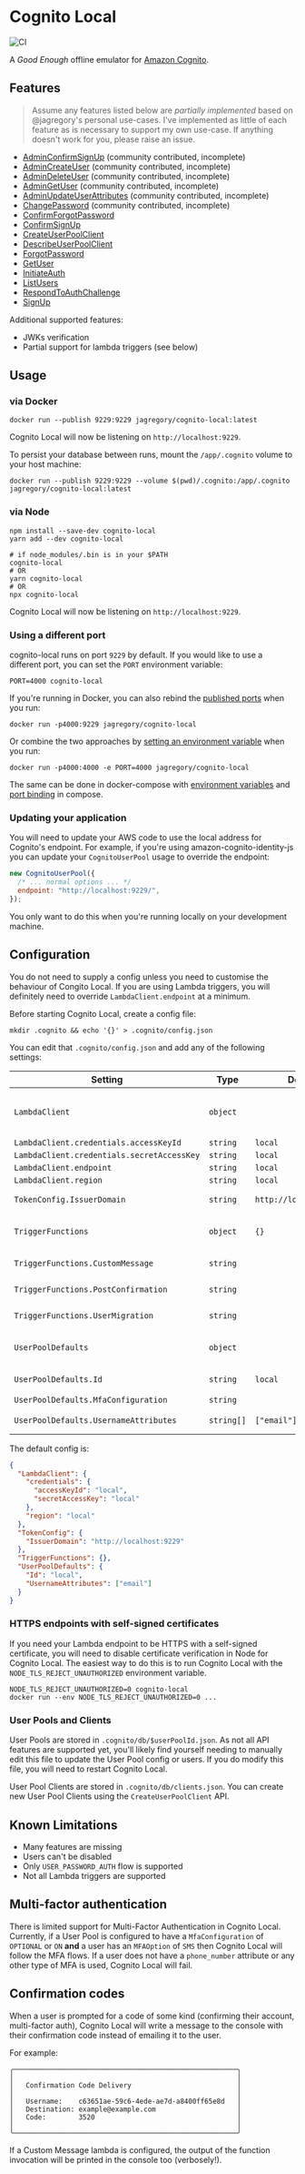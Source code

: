 # Cognito Local

![CI](https://github.com/jagregory/cognito-local/workflows/CI/badge.svg)

A _Good Enough_ offline emulator for [Amazon Cognito](https://aws.amazon.com/cognito/).

## Features

> Assume any features listed below are _partially implemented_ based on @jagregory's personal use-cases. I've
> implemented as little of each feature as is necessary to support my own use-case. If anything doesn't work for you,
> please raise an issue.

- [AdminConfirmSignUp](https://docs.aws.amazon.com/cognito-user-identity-pools/latest/APIReference/API_AdminConfirmSignUp.html) (community contributed, incomplete)
- [AdminCreateUser](https://docs.aws.amazon.com/cognito-user-identity-pools/latest/APIReference/API_AdminCreateUser.html) (community contributed, incomplete)
- [AdminDeleteUser](https://docs.aws.amazon.com/cognito-user-identity-pools/latest/APIReference/API_AdminDeleteUser.html) (community contributed, incomplete)
- [AdminGetUser](https://docs.aws.amazon.com/cognito-user-identity-pools/latest/APIReference/API_AdminGetUser.html) (community contributed, incomplete)
- [AdminUpdateUserAttributes](https://docs.aws.amazon.com/cognito-user-identity-pools/latest/APIReference/API_AdminUpdateUserAttributes.html) (community contributed, incomplete)
- [ChangePassword](https://docs.aws.amazon.com/cognito-user-identity-pools/latest/APIReference/API_ChangePassword.html) (community contributed, incomplete)
- [ConfirmForgotPassword](https://docs.aws.amazon.com/cognito-user-identity-pools/latest/APIReference/API_ConfirmForgotPassword.html)
- [ConfirmSignUp](https://docs.aws.amazon.com/cognito-user-identity-pools/latest/APIReference/API_ConfirmSignUp.html)
- [CreateUserPoolClient](https://docs.aws.amazon.com/cognito-user-identity-pools/latest/APIReference/API_CreateUserPoolClient.html)
- [DescribeUserPoolClient](https://docs.aws.amazon.com/cognito-user-identity-pools/latest/APIReference/API_DescribeUserPoolClient.html)
- [ForgotPassword](https://docs.aws.amazon.com/cognito-user-identity-pools/latest/APIReference/API_ForgotPassword.html)
- [GetUser](https://docs.aws.amazon.com/cognito-user-identity-pools/latest/APIReference/API_GetUser.html)
- [InitiateAuth](https://docs.aws.amazon.com/cognito-user-identity-pools/latest/APIReference/API_InitiateAuth.html)
- [ListUsers](https://docs.aws.amazon.com/cognito-user-identity-pools/latest/APIReference/API_ListUsers.html)
- [RespondToAuthChallenge](https://docs.aws.amazon.com/cognito-user-identity-pools/latest/APIReference/API_RespondToAuthChallenge.html)
- [SignUp](https://docs.aws.amazon.com/cognito-user-identity-pools/latest/APIReference/API_SignUp.html)

Additional supported features:

- JWKs verification
- Partial support for lambda triggers (see below)

## Usage

### via Docker

    docker run --publish 9229:9229 jagregory/cognito-local:latest

Cognito Local will now be listening on `http://localhost:9229`.

To persist your database between runs, mount the `/app/.cognito` volume to your host machine:

    docker run --publish 9229:9229 --volume $(pwd)/.cognito:/app/.cognito jagregory/cognito-local:latest

### via Node

    npm install --save-dev cognito-local
    yarn add --dev cognito-local

    # if node_modules/.bin is in your $PATH
    cognito-local
    # OR
    yarn cognito-local
    # OR
    npx cognito-local

Cognito Local will now be listening on `http://localhost:9229`.

### Using a different port

cognito-local runs on port `9229` by default. If you would like to use a different port, you can set the `PORT`
environment variable:

`PORT=4000 cognito-local`

If you're running in Docker, you can also rebind the [published ports](https://docs.docker.com/config/containers/container-networking/#published-ports)
when you run:

`docker run -p4000:9229 jagregory/cognito-local`

Or combine the two approaches by [setting an environment variable](https://docs.docker.com/engine/reference/commandline/run/#set-environment-variables--e---env---env-file)
when you run:

`docker run -p4000:4000 -e PORT=4000 jagregory/cognito-local`

The same can be done in docker-compose with [environment variables](https://docs.docker.com/compose/environment-variables/#set-environment-variables-in-containers)
and [port binding](https://docs.docker.com/compose/networking/) in compose.

### Updating your application

You will need to update your AWS code to use the local address for Cognito's endpoint. For example, if you're using
amazon-cognito-identity-js you can update your `CognitoUserPool` usage to override the endpoint:

```js
new CognitoUserPool({
  /* ... normal options ... */
  endpoint: "http://localhost:9229/",
});
```

You only want to do this when you're running locally on your development machine.

## Configuration

You do not need to supply a config unless you need to customise the behaviour of Congito Local. If you are using Lambda
triggers, you will definitely need to override `LambdaClient.endpoint` at a minimum.

Before starting Cognito Local, create a config file:

    mkdir .cognito && echo '{}' > .cognito/config.json

You can edit that `.cognito/config.json` and add any of the following settings:

| Setting                                    | Type       | Default                 | Description                                                 |
| ------------------------------------------ | ---------- | ----------------------- | ----------------------------------------------------------- |
| `LambdaClient`                             | `object`   |                         | Any setting you would pass to the AWS.Lambda Node.js client |
| `LambdaClient.credentials.accessKeyId`     | `string`   | `local`                 |                                                             |
| `LambdaClient.credentials.secretAccessKey` | `string`   | `local`                 |                                                             |
| `LambdaClient.endpoint`                    | `string`   | `local`                 |                                                             |
| `LambdaClient.region`                      | `string`   | `local`                 |                                                             |
| `TokenConfig.IssuerDomain`                 | `string`   | `http://localhost:9229` | Issuer domain override                                      |
| `TriggerFunctions`                         | `object`   | `{}`                    | Trigger name to Function name mapping                       |
| `TriggerFunctions.CustomMessage`           | `string`   |                         | CustomMessage lambda name                                   |
| `TriggerFunctions.PostConfirmation`        | `string`   |                         | PostConfirmation lambda name                                |
| `TriggerFunctions.UserMigration`           | `string`   |                         | UserMigration lambda name                                   |
| `UserPoolDefaults`                         | `object`   |                         | Default behaviour to use for the User Pool                  |
| `UserPoolDefaults.Id`                      | `string`   | `local`                 | Default User Pool Id                                        |
| `UserPoolDefaults.MfaConfiguration`        | `string`   |                         | MFA type                                                    |
| `UserPoolDefaults.UsernameAttributes`      | `string[]` | `["email"]`             | Username alias attributes                                   |

The default config is:

```json
{
  "LambdaClient": {
    "credentials": {
      "accessKeyId": "local",
      "secretAccessKey": "local"
    },
    "region": "local"
  },
  "TokenConfig": {
    "IssuerDomain": "http://localhost:9229"
  },
  "TriggerFunctions": {},
  "UserPoolDefaults": {
    "Id": "local",
    "UsernameAttributes": ["email"]
  }
}
```

### HTTPS endpoints with self-signed certificates

If you need your Lambda endpoint to be HTTPS with a self-signed certificate, you will need to disable certificate
verification in Node for Cognito Local. The easiest way to do this is to run Cognito Local with the
`NODE_TLS_REJECT_UNAUTHORIZED` environment variable.

    NODE_TLS_REJECT_UNAUTHORIZED=0 cognito-local
    docker run --env NODE_TLS_REJECT_UNAUTHORIZED=0 ...

### User Pools and Clients

User Pools are stored in `.cognito/db/$userPoolId.json`. As not all API features are supported yet, you'll likely find
yourself needing to manually edit this file to update the User Pool config or users. If you do modify this file, you
will need to restart Cognito Local.

User Pool Clients are stored in `.cognito/db/clients.json`. You can create new User Pool Clients using the
`CreateUserPoolClient` API.

## Known Limitations

- Many features are missing
- Users can't be disabled
- Only `USER_PASSWORD_AUTH` flow is supported
- Not all Lambda triggers are supported

## Multi-factor authentication

There is limited support for Multi-Factor Authentication in Cognito Local. Currently, if a User Pool is configured to
have a `MfaConfiguration` of `OPTIONAL` or `ON` **and** a user has an `MFAOption` of `SMS` then Cognito Local will
follow the MFA flows. If a user does not have a `phone_number` attribute or any other type of MFA is used, Cognito Local
will fail.

## Confirmation codes

When a user is prompted for a code of some kind (confirming their account, multi-factor auth), Cognito Local will write
a message to the console with their confirmation code instead of emailing it to the user.

For example:

```
╭───────────────────────────────────────────────────────╮
│                                                       │
│   Confirmation Code Delivery                          │
│                                                       │
│   Username:    c63651ae-59c6-4ede-ae7d-a8400ff65e8d   │
│   Destination: example@example.com                    │
│   Code:        3520                                   │
│                                                       │
╰───────────────────────────────────────────────────────╯
```

If a Custom Message lambda is configured, the output of the function invocation will be printed in the console too (verbosely!).
